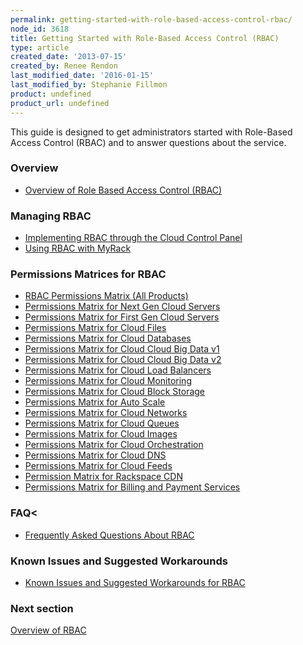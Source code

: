 ```yaml
---
permalink: getting-started-with-role-based-access-control-rbac/
node_id: 3618
title: Getting Started with Role-Based Access Control (RBAC)
type: article
created_date: '2013-07-15'
created_by: Renee Rendon
last_modified_date: '2016-01-15'
last_modified_by: Stephanie Fillmon
product: undefined
product_url: undefined
---
```


This guide is designed to get administrators started with
Role-Based Access Control (RBAC) and to answer questions about the
service.

### Overview

-   [Overview of Role Based Access Control (RBAC)](/how-to/overview-role-based-access-control-rbac)

### Managing RBAC

-   [Implementing RBAC through the Cloud Control Panel](/how-to/managing-role-based-access-control-rbac)
-   [Using RBAC with MyRack](/how-to/using-rbac-with-myrackspace)

### Permissions Matrices for RBAC

-   [RBAC Permissions Matrix (All Products)](/how-to/permissions-matrix-for-role-based-access-control-rbac)
-   [Permissions Matrix for Next Gen Cloud Servers](/how-to/permissions-matrix-for-next-generation-cloud-servers)
-   [Permissions Matrix for First Gen Cloud Servers](/how-to/permissions-matrix-for-first-generation-cloud-servers)
-   [Permissions Matrix for Cloud Files](/how-to/permissions-matrix-for-cloud-files)
-   [Permissions Matrix for Cloud Databases](/how-to/permissions-matrix-for-cloud-databases)
-   [Permissions Matrix for Cloud Cloud Big Data v1](/how-to/detailed-permissions-matrix-for-cloud-big-data)
-   [Permissions Matrix for Cloud Cloud Big Data v2](/how-to/detailed-permissions-matrix-for-cloud-big-data-v2)
-   [Permissions Matrix for Cloud Load Balancers](/how-to/permissions-matrix-for-cloud-load-balancers)
-   [Permissions Matrix for Cloud Monitoring](/how-to/detailed-permissions-matrix-for-rackspace-monitoring)
-   [Permissions Matrix for Cloud Block Storage](/how-to/permissions-matrix-for-cloud-block-storage)
-   [Permissions Matrix for Auto Scale](/how-to/permissions-matrix-for-auto-scale)
-   [Permissions Matrix for Cloud Networks](/how-to/permissions-matrix-for-cloud-networks)
-   [Permissions Matrix for Cloud Queues](/how-to/permissions-matrix-for-cloud-queues)
-   [Permissions Matrix for Cloud Images](/how-to/detailed-permissions-matrix-for-cloud-images)
-   [Permissions Matrix for Cloud Orchestration](/how-to/permissions-matrix-for-cloud-orchestration)
-   [Permissions Matrix for Cloud DNS](/how-to/detailed-permissions-matrix-for-dns)
-   [Permissions Matrix for Cloud Feeds](/how-to/detailed-permissions-matrix-for-cloud-feeds)
-   [Permission Matrix for Rackspace CDN](/how-to/permission-matrix-for-rackspace-cdn)
-   [Permissions Matrix for Billing and Payment Services](/how-to/detailed-permissions-matrix-for-billing-services)

### FAQ<

-   [Frequently Asked Questions About RBAC](/how-to/faq-role-based-access-control-rbac)

### Known Issues and Suggested Workarounds

-   [Known Issues and Suggested Workarounds for RBAC](/how-to/known-issues-and-suggested-workarounds-role-based-access-control-rbac)

### Next section

[Overview of RBAC](/how-to/overview-role-based-access-control-rbac)
